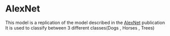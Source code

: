 # AlexNet
This model is a replication of the model described in the [AlexNet](http://papers.nips.cc/paper/4824-imagenet-classification-with-deep-convolutional-neural-networks) publication
It is used to classify between 3 different classes(Dogs , Horses , Trees)